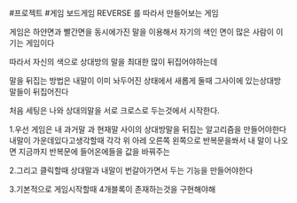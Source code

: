 #프로젝트 #게임 
보드게임 REVERSE 를 따라서 만들어보는 게임

게임은 하얀면과 빨간면을 동시에가진 말을 이용해서
자기의 색인 면이 많은 사람이 이기는 게임이다

따라서 자신의 색으로 상대방의 말을 최대한 많이 뒤집어야하는데

말을 뒤집는 방법은 내말이 이미 놔두어진 상태에서 새롭게 둘때 그사이에 있는상대방 말들이 뒤집어진다

처음 세팅은 나와 상대의말을 서로 크로스로 두는것에서 시작한다.

1.우선 게임은 내 과거말 과 현재말 사이의 상대방말을 뒤집는 알고리즘을 만들어야한다
내말이 가운데있다고생각할때 각각 위 아레 오른쪽 왼쪽으로 반복문을쏴서
내 말이 나오면 지금까지 반복문에 들어온에들을 값을 바꿔주는 

2.그리고 클릭할때 상대말과 내말이 번갈아가면서 두는 기능을 만들어야한다

3.기본적으로 게임시작할때 4개블록이 존재하는것을 구현해야해
